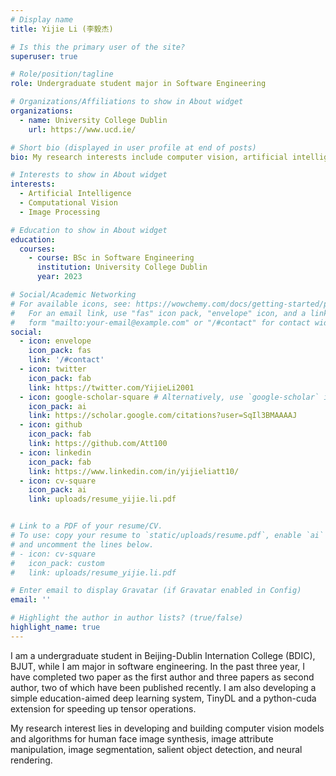 ```yaml
---
# Display name
title: Yijie Li (李毅杰)

# Is this the primary user of the site?
superuser: true

# Role/position/tagline
role: Undergraduate student major in Software Engineering

# Organizations/Affiliations to show in About widget
organizations:
  - name: University College Dublin
    url: https://www.ucd.ie/

# Short bio (displayed in user profile at end of posts)
bio: My research interests include computer vision, artificial intelligence and image processing.

# Interests to show in About widget
interests:
  - Artificial Intelligence
  - Computational Vision
  - Image Processing

# Education to show in About widget
education:
  courses:
    - course: BSc in Software Engineering
      institution: University College Dublin
      year: 2023

# Social/Academic Networking
# For available icons, see: https://wowchemy.com/docs/getting-started/page-builder/#icons
#   For an email link, use "fas" icon pack, "envelope" icon, and a link in the
#   form "mailto:your-email@example.com" or "/#contact" for contact widget.
social:
  - icon: envelope
    icon_pack: fas
    link: '/#contact'
  - icon: twitter
    icon_pack: fab
    link: https://twitter.com/YijieLi2001
  - icon: google-scholar-square # Alternatively, use `google-scholar` icon from `ai` icon pack
    icon_pack: ai
    link: https://scholar.google.com/citations?user=SqIl3BMAAAAJ
  - icon: github
    icon_pack: fab
    link: https://github.com/Att100
  - icon: linkedin
    icon_pack: fab
    link: https://www.linkedin.com/in/yijieliatt10/
  - icon: cv-square
    icon_pack: ai
    link: uploads/resume_yijie.li.pdf


# Link to a PDF of your resume/CV.
# To use: copy your resume to `static/uploads/resume.pdf`, enable `ai` icons in `params.toml`,
# and uncomment the lines below.
# - icon: cv-square
#   icon_pack: custom
#   link: uploads/resume_yijie.li.pdf

# Enter email to display Gravatar (if Gravatar enabled in Config)
email: ''

# Highlight the author in author lists? (true/false)
highlight_name: true
---
```


I am a undergraduate student in Beijing-Dublin Internation College (BDIC), BJUT, while I am major in software engineering. In the past three year, I have completed two paper as the first author and three papers as second author, two of which have been published recently. I am also developing a simple education-aimed deep learning system, TinyDL and a python-cuda extension for speeding up tensor operations.

My research interest lies in developing and building computer vision models and algorithms for human face image synthesis, image attribute manipulation, image segmentation, salient object detection, and neural rendering.
